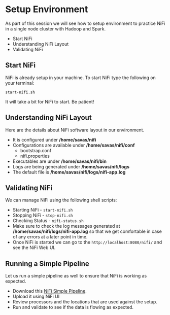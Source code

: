 # Setup Environment

As part of this session we will see how to setup environment to practice NiFi in a single node cluster with Hadoop and Spark.

- Start NiFi
- Understanding NiFi Layout
- Validating NiFi

## Start NiFi

NiFi is already setup in your machine. To start NiFi type the following on your terminal:

```
start-nifi.sh
```

It will take a bit for NiFi to start. Be patient!

## Understanding NiFi Layout

Here are the details about NiFi software layout in our environment.

- It is configured under **/home/savas/nifi**
- Configurations are available under **/home/savas/nifi/conf**
  - bootstrap.conf
  - nifi.properties
- Executables are under **/home/savas/nifi/bin**
- Logs are being generated under **/home/savas/nifi/logs**
- The default file is **/home/savas/nifi/logs/nifi-app.log**

## Validating NiFi

We can manage NiFi using the following shell scripts:

- Starting NiFi - `start-nifi.sh`
- Stopping NiFi - `stop-nifi.sh`
- Checking Status - `nifi-status.sh`
- Make sure to check the log messages generated at **/home/savas/nifi/logs/nifi-app.log** so that we get comfortable in case of any errors at a later point in time.
- Once NiFi is started we can go to the `http://localhost:8080/nifi/` and see the NiFi Web UI.

## Running a Simple Pipeline

Let us run a simple pipeline as well to ensure that NiFi is working as expected.

- Download this [NiFi Simple Pipeline](xml/Data_Ingestion_using_NiFi_-_Simple_Pipeline_-_Demo.xml).
- Upload it using NiFi UI
- Review processors and the locations that are used against the setup.
- Run and validate to see if the data is flowing as expected.
